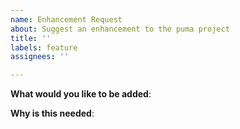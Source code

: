 ```yaml
---
name: Enhancement Request
about: Suggest an enhancement to the puma project
title: ''
labels: feature
assignees: ''

---
```


<!-- Please only use this template for submitting enhancement requests -->

**What would you like to be added**:

**Why is this needed**:
